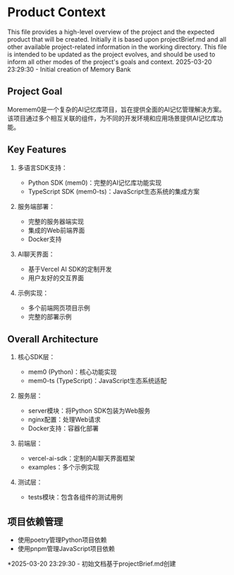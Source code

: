 # Product Context

This file provides a high-level overview of the project and the expected product that will be created. Initially it is based upon projectBrief.md and all other available project-related information in the working directory. This file is intended to be updated as the project evolves, and should be used to inform all other modes of the project's goals and context.
2025-03-20 23:29:30 - Initial creation of Memory Bank

## Project Goal

Moremem0是一个复杂的AI记忆库项目，旨在提供全面的AI记忆管理解决方案。该项目通过多个相互关联的组件，为不同的开发环境和应用场景提供AI记忆库功能。

## Key Features

1. 多语言SDK支持：
   - Python SDK (mem0)：完整的AI记忆库功能实现
   - TypeScript SDK (mem0-ts)：JavaScript生态系统的集成方案

2. 服务端部署：
   - 完整的服务器端实现
   - 集成的Web前端界面
   - Docker支持

3. AI聊天界面：
   - 基于Vercel AI SDK的定制开发
   - 用户友好的交互界面

4. 示例实现：
   - 多个前端网页项目示例
   - 完整的部署示例

## Overall Architecture

1. 核心SDK层：
   - mem0 (Python)：核心功能实现
   - mem0-ts (TypeScript)：JavaScript生态系统适配

2. 服务层：
   - server模块：将Python SDK包装为Web服务
   - nginx配置：处理Web请求
   - Docker支持：容器化部署

3. 前端层：
   - vercel-ai-sdk：定制的AI聊天界面框架
   - examples：多个示例实现

4. 测试层：
   - tests模块：包含各组件的测试用例

## 项目依赖管理
- 使用poetry管理Python项目依赖
- 使用pnpm管理JavaScript项目依赖

*2025-03-20 23:29:30 - 初始文档基于projectBrief.md创建